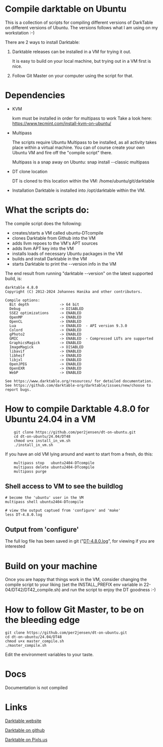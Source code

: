 # Compile darktable on Ubuntu
This is a collection of scripts for compiling different versions of DarkTable 
on different versions of Ubuntu. The versions follows what I am using on my 
workstation :-)

There are 2 ways to install Darktable:
  1. Darktable releases can be installed in a VM for trying it out.

        It is easy to build on your local machine, but trying out in a VM first is nice.
  
  2. Follow Git Master on your computer using the script for that.


# Dependencies
* KVM 

    kvm must be installed in order for multipass to work
    Take a look here: https://www.tecmint.com/install-kvm-on-ubuntu/

* Multipass
    
    The scripts require Ubuntu Multipass to be installed, as all activity
    takes place within a virtual machine. You can of course create your own 
    Ubuntu VM and fire off the "compile script" there.

    Multipass is a snap away on Ubuntu: 
        snap install --classic multipass

* DT clone location

    DT is cloned to this location within the VM: /home/ubuntu/git/darktable

* Installation
    Darktable is installed into /opt/darktable within the VM.
      


# What the scripts do:
The compile script does the following:

*    creates/starts a VM called ubuntu<version>-DTcompile
*    clones Darktable from Github into the VM
*    adds llvm repoes to the VM's APT sources
*    adds llvm APT key into the VM
*    installs loads of necessary Ubuntu packages in the VM
*    builds and install Darktable in the VM
*    starts Darktable to print the --version info in the VM

The end result from running "darktable --version" on the latest supported build, is:
````
darktable 4.8.0
Copyright (C) 2012-2024 Johannes Hanika and other contributors.

Compile options:
  Bit depth              -> 64 bit
  Debug                  -> DISABLED
  SSE2 optimizations     -> ENABLED
  OpenMP                 -> ENABLED
  OpenCL                 -> ENABLED
  Lua                    -> ENABLED  - API version 9.3.0
  Colord                 -> ENABLED
  gPhoto2                -> ENABLED
  GMIC                   -> ENABLED  - Compressed LUTs are supported
  GraphicsMagick         -> ENABLED
  ImageMagick            -> DISABLED
  libavif                -> ENABLED
  libheif                -> ENABLED
  libjxl                 -> ENABLED
  OpenJPEG               -> ENABLED
  OpenEXR                -> ENABLED
  WebP                   -> ENABLED

See https://www.darktable.org/resources/ for detailed documentation.
See https://github.com/darktable-org/darktable/issues/new/choose to report bugs.
````

# How to compile Darktable 4.8.0 for Ubuntu 24.04 in a VM

````
    git clone https://github.com/per2jensen/dt-on-ubuntu.git
    cd dt-on-ubuntu/24.04/DT48
    chmod u+x install_in_vm.sh
    ./install_in_vm.sh
````

If you have an old VM lying around and want to start from a fresh, do this:

````
    multipass stop   ubuntu2404-DTcompile
    multipass delete ubuntu2404-DTcompile
    multipass purge 
````

## Shell access to VM to see the buildlog

````
# become the 'ubuntu' user in the VM
multipass shell ubuntu2404-DTcompile  

# view the output captued from 'configure' and 'make'
less DT-4.8.0.log
````

## Output from 'configure'

The full log file has been saved in git ("[DT-4.8.0.log](https://github.com/per2jensen/dt-on-ubuntu/blob/master/24.04/DT48/doc/DT-4.8.0.log)", for viewing if you are interested


# Build on your machine

Once you are happy that things work in the VM, consider changing
the compile script to your liking (set the INSTALL_PREFIX env variable in 22-04/DT42/DT42_compile.sh)
and run the script to enjoy the DT goodness :-)

# How to follow Git Master, to be on the bleeding edge

    git clone https://github.com/per2jensen/dt-on-ubuntu.git
    cd dt-on-ubuntu/24.04/DT48
    chmod u+x master_compile.sh
    ./master_compile.sh

Edit the environment variables to your taste.


# Docs
Documentation is not compiled
  
# Links
  [Darktable website](https://www.darktable.org/)
  
  [Darktable on github](https://github.com/darktable-org/darktable)
  
  [Darktable on Pixls.us](https://discuss.pixls.us/c/software/darktable/19)
